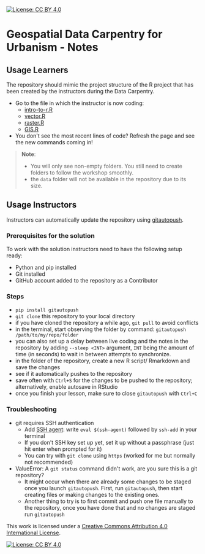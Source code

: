 [![License: CC BY 4.0](https://img.shields.io/badge/License-CC_BY_4.0-lightgrey.svg)](https://creativecommons.org/licenses/by/4.0/)

# Geospatial Data Carpentry for Urbanism - Notes 

## Usage Learners 
The repository should mimic the project structure of the R project that has been created by the instructors during the Data Carpentry. 
- Go to the file in which the instructor is now coding:
  - [intro-to-r.R](https://github.com/Rbanism/geospatial-data-carpentry-urbanism-tud-2025-02-livecode/blob/main/data-carpentry/scripts/intro-to-r.R)
  - [vector.R](https://github.com/Rbanism/geospatial-data-carpentry-urbanism-tud-2025-02-livecode/blob/main/data-carpentry/scripts/vector.R)
  - [raster.R](https://github.com/Rbanism/geospatial-data-carpentry-urbanism-tud-2025-02-livecode/blob/main/data-carpentry/scripts/raster.R)
  - [GIS.R](https://github.com/Rbanism/geospatial-data-carpentry-urbanism-tud-2025-02-livecode/blob/main/data-carpentry/scripts/GIS.R)
- You don't see the most recent lines of code? Refresh the page and see the new commands coming in!

> **Note**: 
> - You will only see non-empty folders. You still need to create folders to follow the workshop smoothly.
> - the `data` folder will not be available in the repository due to its size. 

## Usage Instructors 
Instructors can automatically update the repository using [gitautopush](https://pypi.org/project/gitautopush/). 

### Prerequisites for the solution
To work with the solution instructors need to have the following setup ready:
- Python and pip installed
- Git installed
- GitHub account added to the repository as a Contributor 

### Steps
- `pip install gitautopush`
- `git clone` this repository to your local directory
- if you have cloned the repository a while ago, `git pull` to avoid conflicts
- in the terminal, start observing the folder by command: `gitautopush /path/to/my/repo/folder`
- you can also set up a delay between live coding and the notes in the repository by adding `--sleep <INT>` argument,  `INT` being the amount of time (in seconds) to wait in between attempts to synchronize.
- in the folder of the repository, create a new R script/ Rmarkdown and save the changes
- see if it automatically pushes to the repository
- save often with `Ctrl+S` for the changes to be pushed to the repository; alternatively, enable autosave in RStudio
- once you finish your lesson, make sure to close `gitautopush` with `Ctrl+C`

### Troubleshooting
- git requires SSH authentication
    - Add [SSH agent](https://stackoverflow.com/questions/10032461/git-keeps-asking-me-for-my-ssh-key-passphrase): write `eval $(ssh-agent)` followed by `ssh-add` in your terminal
    - If you don't SSH key set up yet, set it up without a passphrase (just hit enter when prompted for it)
    - You can try with `git clone` using  `https` (worked for me but normally not recommended)
- ValueError: A `git status` command didn't work, are you sure this is a git repository?
    - It might occur when there are already some changes to be staged once you launch `gitautopush`. First, run `gitautopush`, then start creating files or making changes to the existing ones. 
    - Another thing to try is to first commit and push one file manually to the repository, once you have done that and no changes are staged run `gitautopush`



This work is licensed under a [Creative Commons Attribution 4.0 International License](https://creativecommons.org/licenses/by/4.0/).

[![License: CC BY 4.0](https://licensebuttons.net/l/by/4.0/80x15.png)](https://creativecommons.org/licenses/by/4.0/)

